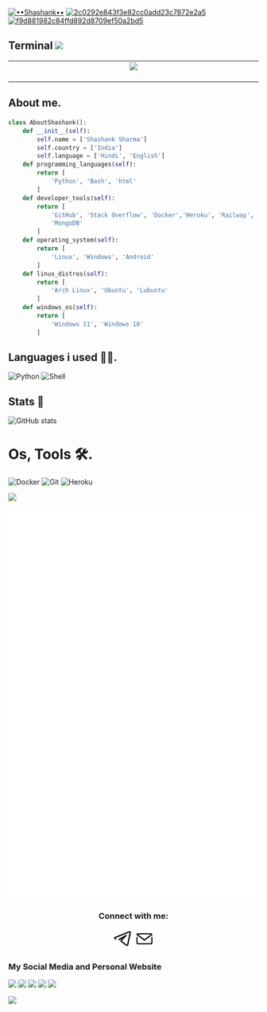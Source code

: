 <a href="https://ibb.co/x661ksC"><img src="https://i.ibb.co/x661ksC/2c5aaf9f229d1146d9ec5371b30d5a32.jpg" alt="••Shashank••" border="0"></a>
<a href="https://ibb.co/GC9JRyn"><img src="https://i.ibb.co/GC9JRyn/2c0292e843f3e82cc0add23c7872e2a5.jpg" alt="2c0292e843f3e82cc0add23c7872e2a5" border="0"></a>
<a href="https://ibb.co/f4Qmw94"><img src="https://i.ibb.co/f4Qmw94/f9d881982c84ffd892d8709ef50a2bd5.jpg" alt="f9d881982c84ffd892d8709ef50a2bd5" border="0"></a>

## Terminal <img src="https://raw.githubusercontent.com/KennedyProject/KEN-UBOT/KEN-UBOT/resources/extras/Kenpurple.gif" width="40px">
<table>
  <td align="center">
    <img src="https://github.com/theshashankk/theshashankk/blob/main/assets/terminal.svg">
    <img width="900" height="1" alt="">
  </td>
</table>

## About me.
```python
class AboutShashank():
    def __init__(self):
        self.name = ['Shashank Sharma']
        self.country = ['India']
        self.language = ['Hindi', 'English']
    def programming_languages(self):
        return [
            'Python', 'Bash', 'html'
        ]
    def developer_tools(self):
        return [
            'GitHub', 'Stack Overflow', 'Docker','Heroku', 'Railway', 'Digital Ocean'
            'MongoDB'
        ]
    def operating_system(self):
        return [
            'Linux', 'Windows', 'Android'
        ]
    def linux_distros(self):
        return [
            'Arch Linux', 'Ubuntu', 'Lubuntu'
        ]
    def windows_os(self):
        return [
            'Windows 11', 'Windows 10'
        ]
```

## Languages i used 👨‍💻.

![Python](https://img.shields.io/badge/Python-3776AB?style=for-the-badge&logo=python&logoColor=yellow)
![Shell](https://img.shields.io/badge/Shell-3776AB?style=for-the-badge&logo=Shell&logoColor=blue)

## Stats 🎫

![GitHub stats](https://github-readme-stats.vercel.app/api?username=theshashankk&show_icons=true)

# Os, Tools 🛠️.

![Docker](https://img.shields.io/badge/Docker-2CA5E0?style=for-the-badge&logo=docker&logoColor=white)
![Git](https://img.shields.io/badge/Git-F05032?style=for-the-badge&logo=git&logoColor=white)
![Heroku](https://img.shields.io/badge/Heroku-430098?style=for-the-badge&logo=heroku&logoColor=white)

<a href="theshashank.me"><img src="https://user-images.githubusercontent.com/73097560/115834477-dbab4500-a447-11eb-908a-139a6edaec5c.gif"></a>

<p align="center"><img src="github-metrics.svg" alt="ok vai" /></p>


<h3 align="center">Connect with me:</h3>

<p align="center">
<a href="https://t.me/ix_Shashank"><img src="assets/tg.png" height=40px width=40px alt="tele" /></a>
<a href="https://mail.google.com/mail/u/?authuser=princeivy43@gmail.com"><img src="assets/mail.png" height=40px width=40px alt="hrhe" /></a>
</p>

### My Social Media and Personal Website
<p>
    <a href="http://www.theshashank.me/" target="blank"><img src="https://img.icons8.com/nolan/55/domain.png" /></a>
    <a href="https://www.theshashank.me/" target="blank"><img src="https://img.icons8.com/nolan/55/medium-new.png" /></a>
    <a href="https://t.me/andreobee_xD" target="blank"><img src="https://img.icons8.com/nolan/55/telegram-app.png" /></a>
    <a href="https://instagram.com/maybe_shashank" target="blank"><img src="https://img.icons8.com/nolan/55/instagram-new.png" /></a>
    <a href="https://twitter.com/iX_Shashank" target="blank"><img src="https://img.icons8.com/nolan/55/twitter.png" /></a>
</p>

<a href="theshashank.me"><img src="https://user-images.githubusercontent.com/73097560/115834477-dbab4500-a447-11eb-908a-139a6edaec5c.gif"></a>
